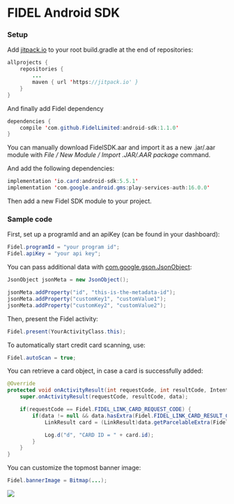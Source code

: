 # FIDEL Android SDK

### Setup

Add [jitpack.io](https://www.jitpack.io) to your root build.gradle at the end of repositories:

```java
allprojects {
	repositories {
		...
		maven { url 'https://jitpack.io' }
	}
}
```

And finally add Fidel dependency

```java
dependencies {
    compile 'com.github.FidelLimited:android-sdk:1.1.0'
}
```

You can manually download FidelSDK.aar and import it as a new .jar/.aar module with *File / New Module / Import .JAR/.AAR package* command.

And add the following dependencies:

```java
implementation 'io.card:android-sdk:5.5.1'
implementation 'com.google.android.gms:play-services-auth:16.0.0'
```

Then add a new Fidel SDK module to your project.

### Sample code

First, set up a programId and an apiKey (can be found in your dashboard):

```java
Fidel.programId = "your program id";
Fidel.apiKey = "your api key";
```

You can pass additional data with [com.google.gson.JsonObject](https://static.javadoc.io/com.google.code.gson/gson/2.6.2/com/google/gson/JsonObject.html):

```java
JsonObject jsonMeta = new JsonObject();

jsonMeta.addProperty("id", "this-is-the-metadata-id");
jsonMeta.addProperty("customKey1", "customValue1");
jsonMeta.addProperty("customKey2", "customValue2");
```

Then, present the Fidel activity:

```java
Fidel.present(YourActivityClass.this);
```

To automatically start credit card scanning, use:

```java
Fidel.autoScan = true;
```

You can retrieve a card object, in case a card is successfully added:

```java
@Override
protected void onActivityResult(int requestCode, int resultCode, Intent data) {
    super.onActivityResult(requestCode, resultCode, data);

    if(requestCode == Fidel.FIDEL_LINK_CARD_REQUEST_CODE) {
        if(data != null && data.hasExtra(Fidel.FIDEL_LINK_CARD_RESULT_CARD)) {
            LinkResult card = (LinkResult)data.getParcelableExtra(Fidel.FIDEL_LINK_CARD_RESULT_CARD);

            Log.d("d", "CARD ID = " + card.id);
        }
    }
}
```

You can customize the topmost banner image:

```java
Fidel.bannerImage = Bitmap(...);
```

[![](https://jitpack.io/v/FidelLimited/android-sdk.svg)](https://jitpack.io/#FidelLimited/android-sdk)
